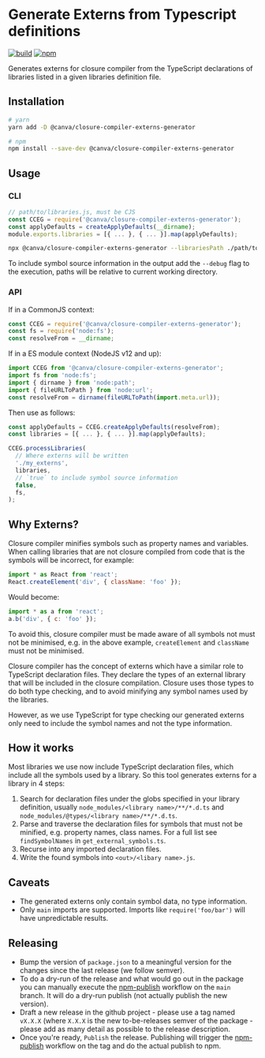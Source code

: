 # Generate Externs from Typescript definitions

[![build](https://github.com/canva-public/closure-compiler-externs-generator/actions/workflows/node.js.yml/badge.svg)](https://github.com/canva-public/closure-compiler-externs-generator/actions/workflows/node.js.yml)
[![npm](https://img.shields.io/npm/v/@canva/closure-compiler-externs-generator.svg)](https://www.npmjs.com/package/@canva/closure-compiler-externs-generator)

Generates externs for closure compiler from the TypeScript declarations of libraries listed in a given libraries definition file.

## Installation

```bash
# yarn
yarn add -D @canva/closure-compiler-externs-generator

# npm
npm install --save-dev @canva/closure-compiler-externs-generator
```

## Usage

### CLI

```js
// path/to/libraries.js, must be CJS
const CCEG = require('@canva/closure-compiler-externs-generator');
const applyDefaults = createApplyDefaults(__dirname);
module.exports.libraries = [{ ... }, { ... }].map(applyDefaults);
```

```bash
npx @canva/closure-compiler-externs-generator --librariesPath ./path/to/libraries.js --out ./my_externs
```

To include symbol source information in the output add the `--debug` flag to the execution, paths will be relative to current working directory.

### API

If in a CommonJS context:
```js
const CCEG = require('@canva/closure-compiler-externs-generator');
const fs = require('node:fs');
const resolveFrom = __dirname;
```

If in a ES module context (NodeJS v12 and up):
```js
import CCEG from '@canva/closure-compiler-externs-generator';
import fs from 'node:fs';
import { dirname } from 'node:path';
import { fileURLToPath } from 'node:url';
const resolveFrom = dirname(fileURLToPath(import.meta.url));
```

Then use as follows:
```js
const applyDefaults = CCEG.createApplyDefaults(resolveFrom);
const libraries = [{ ... }, { ... }].map(applyDefaults);

CCEG.processLibraries(
  // Where externs will be written
  './my_externs',
  libraries,
  // `true` to include symbol source information
  false,
  fs,
);
```

## Why Externs?

Closure compiler minifies symbols such as property names and variables. When calling libraries
that are not closure compiled from code that is the symbols will be incorrect, for example:

```js
import * as React from 'react';
React.createElement('div', { className: 'foo' });
```

Would become:

```js
import * as a from 'react';
a.b('div', { c: 'foo' });
```

To avoid this, closure compiler must be made aware of all symbols not must not be minimised, e.g.
in the above example, `createElement` and `className` must not be minimised.

Closure compiler has the concept of externs which have a similar role to TypeScript declaration files.
They declare the types of an external library that will be included in the closure compilation.
Closure uses those types to do both type checking, and to avoid minifying any symbol names used
by the libraries.

However, as we use TypeScript for type checking our generated externs only need to include
the symbol names and not the type information.

## How it works

Most libraries we use now include TypeScript declaration files, which include all the symbols
used by a library. So this tool generates externs for a library in 4 steps:

1. Search for declaration files under the globs specified in your library definition, usually `node_modules/<library name>/**/*.d.ts` and `node_modules/@types/<library name>/**/*.d.ts`.
2. Parse and traverse the declaration files for symbols that must not be minified, e.g. property names, class names. For a full list see `findSymbolNames` in `get_external_symbols.ts`.
3. Recurse into any imported declaration files.
4. Write the found symbols into `<out>/<libary name>.js`.

## Caveats

- The generated externs only contain symbol data, no type information.
- Only `main` imports are supported. Imports like `require('foo/bar')` will have unpredictable results.

## Releasing

- Bump the version of `package.json` to a meaningful version for the changes since the last release (we follow semver).
- To do a dry-run of the release and what would go out in the package you can manually execute the [npm-publish](https://github.com/canva-public/closure-compiler-externs-generator/actions/workflows/npm-publish.yml) workflow on the `main` branch. It will do a dry-run publish (not actually publish the new version).
- Draft a new release in the github project - please use a tag named `vX.X.X` (where `X.X.X` is the new to-be-releases semver of the package - please add as many detail as possible to the release description.
- Once you're ready, `Publish` the release. Publishing will trigger the [npm-publish](https://github.com/canva-public/closure-compiler-externs-generator/actions/workflows/npm-publish.yml) workflow on the tag and do the actual publish to npm.
